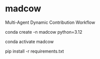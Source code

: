 # madcow
Multi-Agent Dynamic Contribution Workflow


conda create -n madcow python=3.12

conda activate madcow

pip install -r requirements.txt

